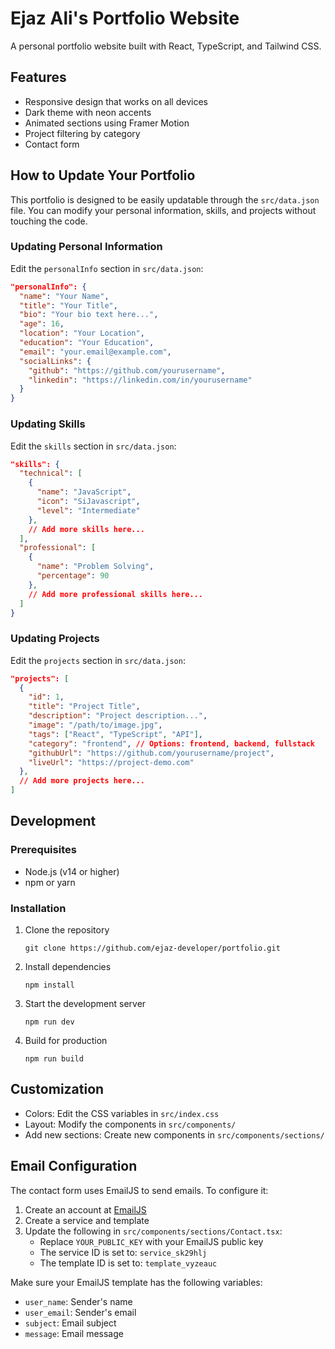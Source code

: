# Ejaz Ali's Portfolio Website

A personal portfolio website built with React, TypeScript, and Tailwind CSS.

## Features

- Responsive design that works on all devices
- Dark theme with neon accents
- Animated sections using Framer Motion
- Project filtering by category
- Contact form

## How to Update Your Portfolio

This portfolio is designed to be easily updatable through the `src/data.json` file. You can modify your personal information, skills, and projects without touching the code.

### Updating Personal Information

Edit the `personalInfo` section in `src/data.json`:

```json
"personalInfo": {
  "name": "Your Name",
  "title": "Your Title",
  "bio": "Your bio text here...",
  "age": 16,
  "location": "Your Location",
  "education": "Your Education",
  "email": "your.email@example.com",
  "socialLinks": {
    "github": "https://github.com/yourusername",
    "linkedin": "https://linkedin.com/in/yourusername"
  }
}
```

### Updating Skills

Edit the `skills` section in `src/data.json`:

```json
"skills": {
  "technical": [
    {
      "name": "JavaScript",
      "icon": "SiJavascript",
      "level": "Intermediate"
    },
    // Add more skills here...
  ],
  "professional": [
    {
      "name": "Problem Solving",
      "percentage": 90
    },
    // Add more professional skills here...
  ]
}
```

### Updating Projects

Edit the `projects` section in `src/data.json`:

```json
"projects": [
  {
    "id": 1,
    "title": "Project Title",
    "description": "Project description...",
    "image": "/path/to/image.jpg",
    "tags": ["React", "TypeScript", "API"],
    "category": "frontend", // Options: frontend, backend, fullstack
    "githubUrl": "https://github.com/yourusername/project",
    "liveUrl": "https://project-demo.com"
  },
  // Add more projects here...
]
```

## Development

### Prerequisites

- Node.js (v14 or higher)
- npm or yarn

### Installation

1. Clone the repository

   ```
   git clone https://github.com/ejaz-developer/portfolio.git
   ```

2. Install dependencies

   ```
   npm install
   ```

3. Start the development server

   ```
   npm run dev
   ```

4. Build for production
   ```
   npm run build
   ```

## Customization

- Colors: Edit the CSS variables in `src/index.css`
- Layout: Modify the components in `src/components/`
- Add new sections: Create new components in `src/components/sections/`

## Email Configuration

The contact form uses EmailJS to send emails. To configure it:

1. Create an account at [EmailJS](https://www.emailjs.com/)
2. Create a service and template
3. Update the following in `src/components/sections/Contact.tsx`:
   - Replace `YOUR_PUBLIC_KEY` with your EmailJS public key
   - The service ID is set to: `service_sk29hlj`
   - The template ID is set to: `template_vyzeauc`

Make sure your EmailJS template has the following variables:

- `user_name`: Sender's name
- `user_email`: Sender's email
- `subject`: Email subject
- `message`: Email message

